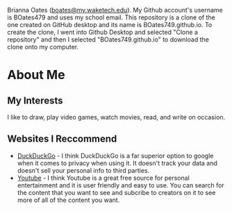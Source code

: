 Brianna Oates (boates@my.waketech.edu).
My Github account's username is BOates479 and uses my school email.
This repository is a clone of the one created on GitHub desktop and its name is BOates749.github.io.
To create the clone, I went into Github Desktop and selected "Clone a repository" and then I selected "BOates749.github.io" to download the clone onto my computer. 

# About Me
## My Interests 
I like to draw, play video games, watch movies, read, and write on occasion.
## Websites I Reccommend
* [DuckDuckGo](https://duckduckgo.com) - I think DuckDuckGo is a far superior option to google when it comes to privacy when using it. It doesn't track your data and doesn't sell your personal info to third parties.
* [Youtube](https://www.youtube.com) - I think Youtube is a great free source for personal entertainment and it is user friendly and easy to use. You can search for the content that you want to see and subcribe to creators on it to see more of all of the content you want.
